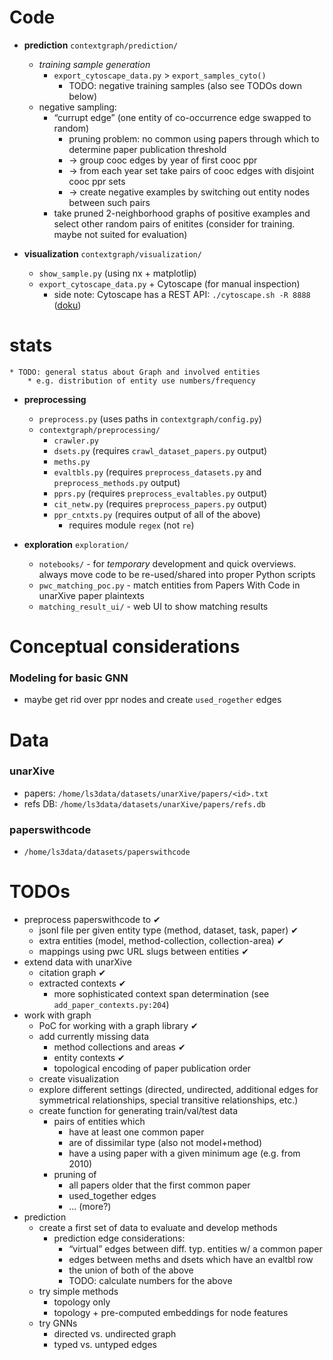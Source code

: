 # Code

* **prediction** `contextgraph/prediction/`
    * *training sample generation*
        * `export_cytoscape_data.py` &gt; `export_samples_cyto()`
            * TODO: negative training samples (also see TODOs down below)
    * negative sampling:
        * “currupt edge” (one entity of co-occurrence edge swapped to random)
            * pruning problem: no common using papers through which to determine paper publication threshold
            * → group cooc edges by year of first cooc ppr
            * → from each year set take pairs of cooc edges with disjoint cooc ppr sets
            * → create negative examples by switching out entity nodes between such pairs
        * take pruned 2-neighborhood graphs of positive examples and select other random pairs of enitites (consider for training. maybe not suited for evaluation)

* **visualization** `contextgraph/visualization/`
    * `show_sample.py` (using nx + matplotlip)
    * `export_cytoscape_data.py` + Cytoscape (for manual inspection)
        * side note: Cytoscape has a REST API: `./cytoscape.sh -R 8888` ([doku](https://manual.cytoscape.org/en/3.5.0/Programmatic_Access_to_Cytoscape_Features_Scripting.html))

# **stats**
    * TODO: general status about Graph and involved entities
        * e.g. distribution of entity use numbers/frequency

* **preprocessing**
    * `preprocess.py` (uses paths in `contextgraph/config.py`)
    *  `contextgraph/preprocessing/`
        * `crawler.py`
        * `dsets.py`  (requires `crawl_dataset_papers.py` output)
        * `meths.py`
        * `evaltbls.py`  (requires `preprocess_datasets.py` and `preprocess_methods.py` output)
        * `pprs.py`  (requires `preprocess_evaltables.py` output)
        * `cit_netw.py`  (requires `preprocess_papers.py` output)
        * `ppr_cntxts.py` (requires output of all of the above)
            * requires module `regex` (not `re`)

* **exploration** `exploration/`
    * `notebooks/` - for *temporary* development and quick overviews. always move code to be re-used/shared into proper Python scripts
    * `pwc_matching_poc.py` - match entities from Papers With Code in unarXive paper plaintexts
    * `matching_result_ui/` - web UI to show matching results


# Conceptual considerations

### Modeling for basic GNN

* maybe get rid over ppr nodes and create `used_rogether` edges


# Data

### unarXive

* papers: `/home/ls3data/datasets/unarXive/papers/<id>.txt`
* refs DB: `/home/ls3data/datasets/unarXive/papers/refs.db`

### paperswithcode

* `/home/ls3data/datasets/paperswithcode`


# TODOs

* preprocess paperswithcode to ✔
    * jsonl file per given entity type (method, dataset, task, paper) ✔
    * extra entities (model, method-collection, collection-area) ✔
    * mappings using pwc URL slugs between entities ✔
* extend data with unarXive
    * citation graph ✔
    * extracted contexts ✔
        * more sophisticated context span determination (see `add_paper_contexts.py:204`)
* work with graph
    * PoC for working with a graph library ✔
    * add currently missing data
        * method collections and areas ✔
        * entity contexts ✔
        * topological encoding of paper publication order
    * create visualization
    * explore different settings (directed, undirected, additional edges for symmetrical relationships, special transitive relationships, etc.)
    * create function for generating train/val/test data
        * pairs of entities which
            * have at least one common paper
            * are of dissimilar type (also not model+method)
            * have a using paper with a given minimum age (e.g. from 2010)
        * pruning of
            * all papers older that the first common paper
            * used_together edges
            * ... (more?)
* prediction
    * create a first set of data to evaluate and develop methods
        * prediction edge considerations:
            * “virtual” edges between diff. typ. entities w/ a common paper
            * edges between meths and dsets which have an evaltbl row
            * the union of both of the above
            * TODO: calculate numbers for the above
    * try simple methods
        * topology only
        * topology + pre-computed embeddings for node features
    * try GNNs
        * directed vs. undirected graph
        * typed vs. untyped edges
